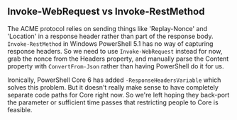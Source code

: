 ## Invoke-WebRequest vs Invoke-RestMethod

The ACME protocol relies on sending things like 'Replay-Nonce' and 'Location' in a response
header rather than part of the response body. `Invoke-RestMethod` in Windows PowerShell 5.1
has no way of capturing response headers. So we need to use `Invoke-WebRequest` instead for
now, grab the nonce from the Headers property, and manually parse the Content property with
`ConvertFrom-Json` rather than having PowerShell do it for us.

Ironically, PowerShell Core 6 has added `-ResponseHeadersVariable` which solves this problem.
But it doesn't really make sense to have completely separate code paths for Core right now.
So we're left hoping they back-port the parameter or sufficient time passes that restricting
people to Core is feasible.
